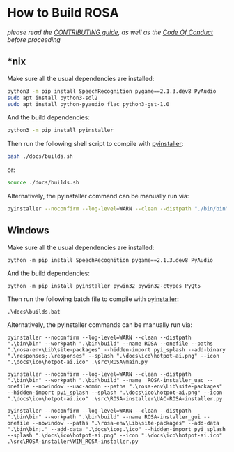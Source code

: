 # How to Build ROSA

*please read the [CONTRIBUTING guide](./CONTRIBUTING.md), as well as the [Code Of Conduct](./CODE_OF_CONDUCT.md) before proceeding*

## *nix

Make sure all the usual dependencies are installed:

```bash
python3 -m pip install SpeechRecognition pygame==2.1.3.dev8 PyAudio
sudo apt install python3-sdl2
sudo apt install python-pyaudio flac python3-gst-1.0
```

And the build dependencies:

```bash
python3 -m pip install pyinstaller
```

Then run the following shell script to compile with [pyinstaller](https://pyinstaller.org/en/stable/):

```bash
bash ./docs/builds.sh
```

or:

```bash
source ./docs/builds.sh
```

Alternatively, the pyinstaller command can be manually run via:

```bash
pyinstaller --noconfirm --log-level=WARN --clean --distpath "./bin/bin" --workpath "./bin/build" --name ROSA --onefile --paths "./rosa-env/Lib/site-packages" --hidden-import pyi_splash --add-binary "./responses:./responses" --splash "./docs/ico/hotpot-ai.png" --icon "./docs/ico/hotpot-ai.ico" ./src/ROSA/main.py
```

## Windows

Make sure all the usual dependencies are installed:

```shell
python -m pip install SpeechRecognition pygame==2.1.3.dev8 PyAudio
```

And the build dependencies:

```shell
python -m pip install pyinstaller pywin32 pywin32-ctypes PyQt5
```

Then run the following batch file to compile with [pyinstaller](https://pyinstaller.org/en/stable/):

```shell
.\docs\builds.bat
```

Alternatively, the pyinstaller commands can be manually run via:

```shell
pyinstaller --noconfirm --log-level=WARN --clean --distpath ".\bin\bin" --workpath ".\bin\build" --name ROSA --onefile --paths ".\rosa-env\Lib\site-packages" --hidden-import pyi_splash --add-binary ".\responses;.\responses" --splash ".\docs\ico\hotpot-ai.png" --icon ".\docs\ico\hotpot-ai.ico" .\src\ROSA\main.py

pyinstaller --noconfirm --log-level=WARN --clean --distpath ".\bin\bin" --workpath ".\bin\build" --name  ROSA-installer_uac --onefile --nowindow --uac-admin --paths ".\rosa-env\Lib\site-packages" --hidden-import pyi_splash --splash ".\docs\ico\hotpot-ai.png" --icon ".\docs\ico\hotpot-ai.ico" .\src\ROSA-installer\UAC-ROSA-installer.py

pyinstaller --noconfirm --log-level=WARN --clean --distpath ".\bin\bin" --workpath ".\bin\build" --name ROSA-installer_gui --onefile --nowindow --paths ".\rosa-env\Lib\site-packages" --add-data ".\bin\bin;." --add-data ".\docs\ico;.\ico" --hidden-import pyi_splash --splash ".\docs\ico\hotpot-ai.png" --icon ".\docs\ico\hotpot-ai.ico" .\src\ROSA-installer\WIN_ROSA-installer.py
```
